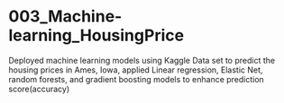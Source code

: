 # 003_Machine-learning_HousingPrice
Deployed machine learning models using Kaggle Data set to predict the housing prices in Ames, Iowa, applied Linear regression, Elastic Net, random forests, and gradient boosting models to enhance prediction score(accuracy)

